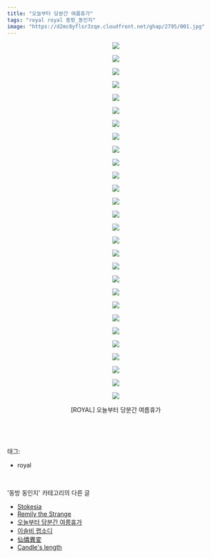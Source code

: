 ```yaml
---
title: "오늘부터 당분간 여름휴가"
tags: "royal royal 동방_동인지"
image: "https://d2mc8yflsr3zqe.cloudfront.net/ghap/2795/001.jpg"
---
```

<div class="article">
<p style="text-align: center; clear: none; float: none;"><img src="{{ site.imgserver2 }}/ghap/2795/001.jpg"/></p>
<p style="text-align: center; clear: none; float: none;"><img src="{{ site.imgserver2 }}/ghap/2795/002.jpg"/></p>
<p style="text-align: center; clear: none; float: none;"><img src="{{ site.imgserver2 }}/ghap/2795/003.jpg"/></p>
<p style="text-align: center; clear: none; float: none;"><img src="{{ site.imgserver2 }}/ghap/2795/004.jpg"/></p>
<p style="text-align: center; clear: none; float: none;"><img src="{{ site.imgserver2 }}/ghap/2795/005.jpg"/></p>
<p style="text-align: center; clear: none; float: none;"><img src="{{ site.imgserver2 }}/ghap/2795/006.jpg"/></p>
<p style="text-align: center; clear: none; float: none;"><img src="{{ site.imgserver2 }}/ghap/2795/007.jpg"/></p>
<p style="text-align: center; clear: none; float: none;"><img src="{{ site.imgserver2 }}/ghap/2795/008.jpg"/></p>
<p style="text-align: center; clear: none; float: none;"><img src="{{ site.imgserver2 }}/ghap/2795/009.jpg"/></p>
<p style="text-align: center; clear: none; float: none;"><img src="{{ site.imgserver2 }}/ghap/2795/010.jpg"/></p>
<p style="text-align: center; clear: none; float: none;"><img src="{{ site.imgserver2 }}/ghap/2795/011.jpg"/></p>
<p style="text-align: center; clear: none; float: none;"><img src="{{ site.imgserver2 }}/ghap/2795/012.jpg"/></p>
<p style="text-align: center; clear: none; float: none;"><img src="{{ site.imgserver2 }}/ghap/2795/013.jpg"/></p>
<p style="text-align: center; clear: none; float: none;"><img src="{{ site.imgserver2 }}/ghap/2795/014.jpg"/></p>
<p style="text-align: center; clear: none; float: none;"><img src="{{ site.imgserver2 }}/ghap/2795/015.jpg"/></p>
<p style="text-align: center; clear: none; float: none;"><img src="{{ site.imgserver2 }}/ghap/2795/016.jpg"/></p>
<p style="text-align: center; clear: none; float: none;"><img src="{{ site.imgserver2 }}/ghap/2795/017.jpg"/></p>
<p style="text-align: center; clear: none; float: none;"><img src="{{ site.imgserver2 }}/ghap/2795/018.jpg"/></p>
<p style="text-align: center; clear: none; float: none;"><img src="{{ site.imgserver2 }}/ghap/2795/019.jpg"/></p>
<p style="text-align: center; clear: none; float: none;"><img src="{{ site.imgserver2 }}/ghap/2795/020.jpg"/></p>
<p style="text-align: center; clear: none; float: none;"><img src="{{ site.imgserver2 }}/ghap/2795/021.jpg"/></p>
<p style="text-align: center; clear: none; float: none;"><img src="{{ site.imgserver2 }}/ghap/2795/022.jpg"/></p>
<p style="text-align: center; clear: none; float: none;"><img src="{{ site.imgserver2 }}/ghap/2795/023.jpg"/></p>
<p style="text-align: center; clear: none; float: none;"><img src="{{ site.imgserver2 }}/ghap/2795/024.jpg"/></p>
<p style="text-align: center; clear: none; float: none;"><img src="{{ site.imgserver2 }}/ghap/2795/025.jpg"/></p>
<p style="text-align: center; clear: none; float: none;"><img src="{{ site.imgserver2 }}/ghap/2795/026.jpg"/></p>
<p style="text-align: center; clear: none; float: none;"><img src="{{ site.imgserver2 }}/ghap/2795/027.jpg"/></p>
<p style="text-align: center; clear: none; float: none;"><img src="{{ site.imgserver2 }}/ghap/2795/028.jpg"/></p>
<p style="text-align: center; clear: none; float: none;">[ROYAL] 오늘부터 당분간 여름휴가</p>
<p><br/></p>
</div><br/>
<div class="tagTrail">
<p>태그: </p>
<ul>
<li>royal</li>
</ul>
</div><br/>
<div class="another">
<p>'동방 동인지' 카테고리의 다른 글</p>
<ul>
<li><a href="/ghap_2797">Stokesia</a></li>
<li><a href="/ghap_2796">Remily the Strange</a></li>
<li><a href="/ghap_2795">오늘부터 당분간 여름휴가</a></li>
<li><a href="/ghap_2794">이슬비 랩소디</a></li>
<li><a href="/ghap_2793">仙憐異変</a></li>
<li><a href="/ghap_2792">Candle's length</a></li>
</ul>
</div><br/>
<div class="cb_module cb_fluid">
<div class="cb_wrt cb_profile">
</div><!-- commentList close -->
</div><br/>

